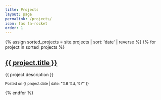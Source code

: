 ```yaml
---
title: Projects
layout: page
permalink: /projects/
icon: fas fa-rocket
order: 1
--- 
```


{% assign sorted_projects = site.projects | sort: 'date' | reverse %}
{% for project in sorted_projects %}
  <div class="project-item">
    <h2><a href="{{ project.url }}">{{ project.title }}</a></h2>
    <p>{{ project.description }}</p>
    <p><small>Posted on {{ project.date | date: "%B %d, %Y" }}</small></p>
  </div>
{% endfor %}